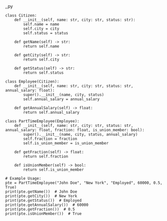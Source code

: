 
,,py

    class Citizen:
        def __init__(self, name: str, city: str, status: str):
            self.name = name
            self.city = city
            self.status = status
    
        def getName(self) -> str:
            return self.name
    
        def getCity(self) -> str:
            return self.city
    
        def getStatus(self) -> str:
            return self.status
    
    class Employee(Citizen):
        def __init__(self, name: str, city: str, status: str, annual_salary: float):
            super().__init__(name, city, status)
            self.annual_salary = annual_salary
    
        def getAnnualSalary(self) -> float:
            return self.annual_salary
    
    class PartTimeEmployee(Employee):
        def __init__(self, name: str, city: str, status: str, annual_salary: float, fraction: float, is_union_member: bool):
            super().__init__(name, city, status, annual_salary)
            self.fraction = fraction
            self.is_union_member = is_union_member
    
        def getFraction(self) -> float:
            return self.fraction
    
        def isUnionMember(self) -> bool:
            return self.is_union_member
    
    # Example Usage:
    pte = PartTimeEmployee("John Doe", "New York", "Employed", 60000, 0.5, True)
    print(pte.getName())  # John Doe
    print(pte.getCity())  # New York
    print(pte.getStatus())  # Employed
    print(pte.getAnnualSalary())  # 60000
    print(pte.getFraction())  # 0.5
    print(pte.isUnionMember())  # True
